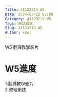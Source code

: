 ```yaml
---
Title: 41123213 W5
Date: 2024-03-22 02:00
Category: 41123213 W5
Tags: 網誌編寫
Slug: 41123213 W5
Author: kmol
---
```


W5 翻譯教學影片

<!-- PELICAN_END_SUMMARY -->

# W5進度

1.翻譯教學影片<br>
2.整理網誌<br>


